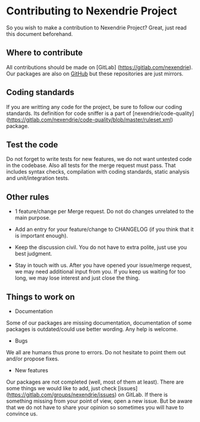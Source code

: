 Contributing to Nexendrie Project
==================================

So you wish to make a contribution to Nexendrie Project? Great, just read this document beforehand.

Where to contribute
-------------------

All contributions should be made on [GitLab] (https://gitlab.com/nexendrie). Our packages are also on [GitHub](https://github.com/nexendrie) but these repositories are just mirrors.

Coding standards
----------------

If you are writting any code for the project, be sure to follow our coding standards. Its definition for code sniffer is a part of [nexendrie/code-quality] (https://gitlab.com/nexendrie/code-quality/blob/master/ruleset.xml) package.

Test the code
-------------

Do not forget to write tests for new features, we do not want untested code in the codebase. Also all tests for the merge request must pass. That includes syntax checks, compilation with coding standards, static analysis and unit/integration tests.

Other rules
-----------

* 1 feature/change per Merge request. Do not do changes unrelated to the main purpose.

* Add an entry for your feature/change to CHANGELOG (if you think that it is important enough).

* Keep the discussion civil. You do not have to extra polite, just use you best judgment.

* Stay in touch with us. After you have opened your issue/merge request, we may need additional input from you. If you keep us waiting for too long, we may lose interest and just close the thing.

Things to work on
-----------------

* Documentation

Some of our packages are missing documentation, documentation of some packages is outdated/could use better wording. Any help is welcome.

* Bugs

We all are humans thus prone to errors. Do not hesitate to point them out and/or propose fixes.

* New features

Our packages are not completed (well, most of them at least). There are some things we would like to add, just check [issues] (https://gitlab.com/groups/nexendrie/issues) on GitLab. If there is something missing from your point of view, open a new issue. But be aware that we do not have to share your opinion so sometimes you will have to convince us.
